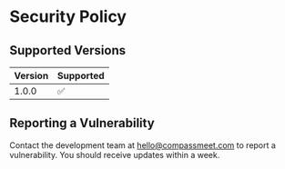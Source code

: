 # Security Policy

## Supported Versions

| Version | Supported          |
| ------- | ------------------ |
| 1.0.0   | :white_check_mark: |

## Reporting a Vulnerability

Contact the development team at hello@compassmeet.com to report a vulnerability. You should receive updates within a week.

